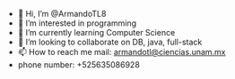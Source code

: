 - 👋 Hi, I’m @ArmandoTL8
- 👀 I’m interested in programming
- 🌱 I’m currently learning Computer Science
- 💞️ I’m looking to collaborate on DB, java, full-stack
- 📫 How to reach me mail: armandotl@ciencias.unam.mx
- phone number: +525635086928

<!---
ArmandoTL8/ArmandoTL8 is a ✨ special ✨ repository because its `README.md` (this file) appears on your GitHub profile.
You can click the Preview link to take a look at your changes.
--->

